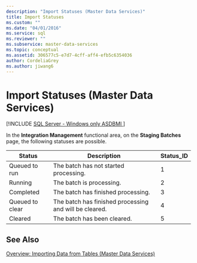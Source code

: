 ```yaml
---
description: "Import Statuses (Master Data Services)"
title: Import Statuses
ms.custom: ""
ms.date: "04/01/2016"
ms.service: sql
ms.reviewer: ""
ms.subservice: master-data-services
ms.topic: conceptual
ms.assetid: 306577c5-e7d7-4cff-aff4-efb5c6354036
author: CordeliaGrey
ms.author: jiwang6
---
```

# Import Statuses (Master Data Services)

[!INCLUDE [SQL Server - Windows only ASDBMI  ](../includes/applies-to-version/sql-windows-only-asdbmi.md)]

  In the **Integration Management** functional area, on the **Staging Batches** page, the following statuses are possible.  
  
|Status|Description|Status_ID|  
|------------|-----------------|----------------|  
|Queued to run|The batch has not started processing.|1|  
|Running|The batch is processing.|2|  
|Completed|The batch has finished processing.|3|  
|Queued to clear|The batch has finished processing and will be cleared.|4|  
|Cleared|The batch has been cleared.|5|  
  
## See Also  
 [Overview: Importing Data from Tables &#40;Master Data Services&#41;](../master-data-services/overview-importing-data-from-tables-master-data-services.md)  
  
  
